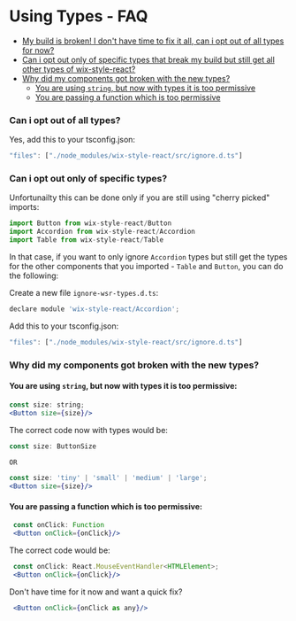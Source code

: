 # Using Types - FAQ

- [My build is broken! I don't have time to fix it all, can i opt out of all types for now?](#Can-i-opt-out-of-all-types)
- [Can i opt out only of specific types that break my build but still get all other types of wix-style-react?](#Can-i-opt-out-only-of-specific-types)
- [Why did my components got broken with the new types?](#Why-did-my-components-got-broken-with-the-new-types)
    - [You are using `string`, but now with types it is too permissive](#You-are-using-`string`-but-now-with-types-it-is-too-permissive)
    - [You are passing a function which is too permissive](#You-are-passing-a-function-which-is-too-permissive)
### Can i opt out of all types?
  
Yes, add this to your tsconfig.json:
```jsx
"files": ["./node_modules/wix-style-react/src/ignore.d.ts"]
```
  
### Can i opt out only of specific types?
    
Unfortunailty this can be done only if you are still using "cherry picked" imports:
```jsx
import Button from wix-style-react/Button
import Accordion from wix-style-react/Accordion
import Table from wix-style-react/Table
```
In that case, if you want to only ignore  `Accordion` types but still get the types for the other components that you imported - `Table` and `Button`, you can do the following:
    
Create a new file `ignore-wsr-types.d.ts`:
```jsx
declare module 'wix-style-react/Accordion';
``` 
Add this to your tsconfig.json:
```jsx
"files": ["./node_modules/wix-style-react/src/ignore.d.ts"] 
```
 
### Why did my components got broken with the new types?
    
#### You are using `string`, but now with types it is too permissive:
```jsx
const size: string;
<Button size={size}/>
```
   
The correct code now with types would be:
```jsx
const size: ButtonSize

OR

const size: 'tiny' | 'small' | 'medium' | 'large';   
<Button size={size}/>
```

#### You are passing a function which is too permissive:
```jsx
 const onClick: Function
 <Button onClick={onClick}/>
```

The correct code would be:
```jsx
 const onClick: React.MouseEventHandler<HTMLElement>;
 <Button onClick={onClick}/>
```
   
Don't have time for it now and want a quick fix?
```jsx
 <Button onClick={onClick as any}/>
```
   

   
